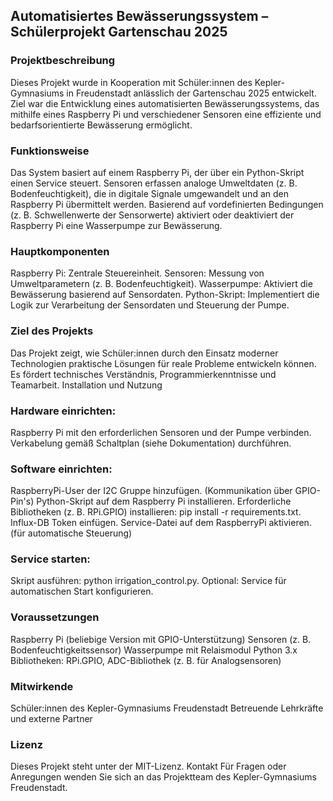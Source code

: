 ## Automatisiertes Bewässerungssystem – Schülerprojekt Gartenschau 2025

### Projektbeschreibung
Dieses Projekt wurde in Kooperation mit Schüler:innen des Kepler-Gymnasiums in Freudenstadt anlässlich der Gartenschau 2025 entwickelt. Ziel war die Entwicklung eines automatisierten Bewässerungssystems, das mithilfe eines Raspberry Pi und verschiedener Sensoren eine effiziente und bedarfsorientierte Bewässerung ermöglicht.

### Funktionsweise
Das System basiert auf einem Raspberry Pi, der über ein Python-Skript einen Service steuert. Sensoren erfassen analoge Umweltdaten (z. B. Bodenfeuchtigkeit), die in digitale Signale umgewandelt und an den Raspberry Pi übermittelt werden. Basierend auf vordefinierten Bedingungen (z. B. Schwellenwerte der Sensorwerte) aktiviert oder deaktiviert der Raspberry Pi eine Wasserpumpe zur Bewässerung.

### Hauptkomponenten

Raspberry Pi: Zentrale Steuereinheit.
Sensoren: Messung von Umweltparametern (z. B. Bodenfeuchtigkeit).
Wasserpumpe: Aktiviert die Bewässerung basierend auf Sensordaten.
Python-Skript: Implementiert die Logik zur Verarbeitung der Sensordaten und Steuerung der Pumpe.

### Ziel des Projekts
Das Projekt zeigt, wie Schüler:innen durch den Einsatz moderner Technologien praktische Lösungen für reale Probleme entwickeln können. Es fördert technisches Verständnis, Programmierkenntnisse und Teamarbeit.
Installation und Nutzung

### Hardware einrichten:
Raspberry Pi mit den erforderlichen Sensoren und der Pumpe verbinden.
Verkabelung gemäß Schaltplan (siehe Dokumentation) durchführen.

### Software einrichten:
RaspberryPi-User der I2C Gruppe hinzufügen. (Kommunikation über GPIO-Pin's)
Python-Skript auf dem Raspberry Pi installieren.
Erforderliche Bibliotheken (z. B. RPi.GPIO) installieren: pip install -r requirements.txt.
Influx-DB Token einfügen.
Service-Datei auf dem RaspberryPi aktivieren. (für automatische Steuerung)


### Service starten:
Skript ausführen: python irrigation_control.py.
Optional: Service für automatischen Start konfigurieren.


### Voraussetzungen

Raspberry Pi (beliebige Version mit GPIO-Unterstützung)
Sensoren (z. B. Bodenfeuchtigkeitssensor)
Wasserpumpe mit Relaismodul
Python 3.x
Bibliotheken: RPi.GPIO, ADC-Bibliothek (z. B. für Analogsensoren)

### Mitwirkende
Schüler:innen des Kepler-Gymnasiums Freudenstadt
Betreuende Lehrkräfte und externe Partner


### Lizenz
Dieses Projekt steht unter der MIT-Lizenz.
Kontakt
Für Fragen oder Anregungen wenden Sie sich an das Projektteam des Kepler-Gymnasiums Freudenstadt.




